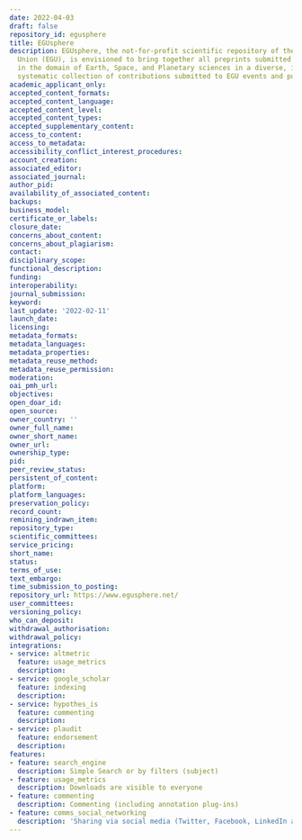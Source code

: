 ```yaml
---
date: 2022-04-03
draft: false
repository_id: egusphere
title: EGUsphere
description: EGUsphere, the not-for-profit scientific repository of the European Geosciences
  Union (EGU), is envisioned to bring together all preprints submitted to the EGU
  in the domain of Earth, Space, and Planetary sciences in a diverse, inclusive, and
  systematic collection of contributions submitted to EGU events and publications.
academic_applicant_only:
accepted_content_formats:
accepted_content_language:
accepted_content_level:
accepted_content_types:
accepted_supplementary_content:
access_to_content:
access_to_metadata:
accessibility_conflict_interest_procedures:
account_creation:
associated_editor:
associated_journal:
author_pid:
availability_of_associated_content:
backups:
business_model:
certificate_or_labels:
closure_date:
concerns_about_content:
concerns_about_plagiarism:
contact:
disciplinary_scope:
functional_description:
funding:
interoperability:
journal_submission:
keyword:
last_update: '2022-02-11'
launch_date:
licensing:
metadata_formats:
metadata_languages:
metadata_properties:
metadata_reuse_method:
metadata_reuse_permission:
moderation:
oai_pmh_url:
objectives:
open_doar_id:
open_source:
owner_country: ''
owner_full_name:
owner_short_name:
owner_url:
ownership_type:
pid:
peer_review_status:
persistent_of_content:
platform:
platform_languages:
preservation_policy:
record_count:
remining_indrawn_item:
repository_type:
scientific_committees:
service_pricing:
short_name:
status:
terms_of_use:
text_embargo:
time_submission_to_posting:
repository_url: https://www.egusphere.net/
user_committees:
versioning_policy:
who_can_deposit:
withdrawal_authorisation:
withdrawal_policy:
integrations:
- service: altmetric
  feature: usage_metrics
  description:
- service: google_scholar
  feature: indexing
  description:
- service: hypothes_is
  feature: commenting
  description:
- service: plaudit
  feature: endorsement
  description:
features:
- feature: search_engine
  description: Simple Search or by filters (subject)
- feature: usage_metrics
  description: Downloads are visible to everyone
- feature: commenting
  description: Commenting (including annotation plug-ins)
- feature: comms_social_networking
  description: 'Sharing via social media (Twitter, Facebook, LinkedIn and mail)      https://twitter.com/EdArXiv'
---
```



